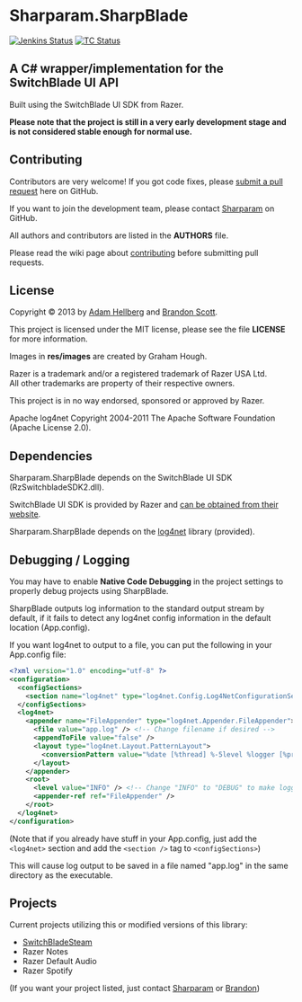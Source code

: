 Sharparam.SharpBlade
====================

[![Jenkins Status](http://ci.sharpblade.net/buildStatus/icon?job=SharpBlade)](http://ci.sharpblade.net/job/SharpBlade/)
[![TC Status](http://tc.sharpblade.net/app/rest/builds/buildType:%28id:sharpblade_mainbuild%29/statusIcon)](http://tc.sharpblade.net/viewType.html?buildTypeId=sharpblade_mainbuild&guest=1)

A C# wrapper/implementation for the SwitchBlade UI API
------------------------------------------------------

Built using the SwitchBlade UI SDK from Razer.

**Please note that the project is still in a very early development stage and is not considered stable enough for normal use.**

Contributing
------------

Contributors are very welcome! If you got code fixes, please [submit a pull request][newpull] here on GitHub.

If you want to join the development team, please contact [Sharparam][sharp] on GitHub.

All authors and contributors are listed in the **AUTHORS** file.

Please read the wiki page about [contributing][contrib] before submitting pull requests.

License
-------

Copyright &copy; 2013 by [Adam Hellberg][sharp] and [Brandon Scott][bs].

This project is licensed under the MIT license, please see the file **LICENSE** for more information.

Images in **res/images** are created by Graham Hough.

Razer is a trademark and/or a registered trademark of Razer USA Ltd.  
All other trademarks are property of their respective owners.

This project is in no way endorsed, sponsored or approved by Razer.

Apache log4net Copyright 2004-2011 The Apache Software Foundation (Apache License 2.0).

Dependencies
------------

Sharparam.SharpBlade depends on the SwitchBlade UI SDK (RzSwitchbladeSDK2.dll).

SwitchBlade UI SDK is provided by Razer and [can be obtained from their website][rzdev].

Sharparam.SharpBlade depends on the [log4net][l4n] library (provided).

Debugging / Logging
-------------------

You may have to enable **Native Code Debugging** in the project settings to properly debug projects using SharpBlade.

SharpBlade outputs log information to the standard output stream by default, if it fails to detect any log4net config information in the default location (App.config).

If you want log4net to output to a file, you can put the following in your App.config file:

```xml
<?xml version="1.0" encoding="utf-8" ?>
<configuration>
  <configSections>
    <section name="log4net" type="log4net.Config.Log4NetConfigurationSectionHandler, log4net" />
  </configSections>
  <log4net>
    <appender name="FileAppender" type="log4net.Appender.FileAppender">
      <file value="app.log" /> <!-- Change filename if desired -->
      <appendToFile value="false" />
      <layout type="log4net.Layout.PatternLayout">
        <conversionPattern value="%date [%thread] %-5level %logger [%property{NDC}] - %message%newline" />
      </layout>
    </appender>
    <root>
      <level value="INFO" /> <!-- Change "INFO" to "DEBUG" to make logging more verbose -->
      <appender-ref ref="FileAppender" />
    </root>
  </log4net>
</configuration>
```

(Note that if you already have stuff in your App.config, just add the `<log4net>` section and add the `<section />` tag to `<configSections>`)

This will cause log output to be saved in a file named "app.log" in the same directory as the executable.

Projects
--------

Current projects utilizing this or modified versions of this library:

 * [SwitchBladeSteam][sbs]
 * Razer Notes
 * Razer Default Audio
 * Razer Spotify

(If you want your project listed, just contact [Sharparam][sharp] or [Brandon][bs])

[newpull]: ../../pull/new/master
[sharp]: https://github.com/Sharparam
[contrib]: ../../wiki/Contributing
[bs]: https://github.com/brandonscott
[rzdev]: http://www.razerzone.com/switchblade-ui/developers
[l4n]: http://logging.apache.org/log4net/
[sbs]: https://github.com/Sharparam/SwitchBladeSteam
